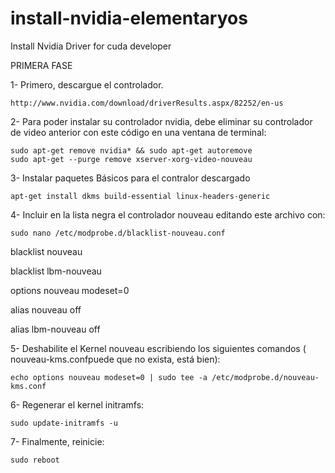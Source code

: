# install-nvidia-elementaryos
Install Nvidia Driver for cuda developer

PRIMERA FASE


1- Primero, descargue el controlador.

    http://www.nvidia.com/download/driverResults.aspx/82252/en-us

2- Para poder instalar su controlador nvidia, debe eliminar su controlador de video anterior con este código en una ventana de terminal:

    sudo apt-get remove nvidia* && sudo apt-get autoremove
    sudo apt-get --purge remove xserver-xorg-video-nouveau

3- Instalar paquetes Básicos para el contralor descargado

    apt-get install dkms build-essential linux-headers-generic

4- Incluir en la lista negra el controlador nouveau editando este archivo con:

    sudo nano /etc/modprobe.d/blacklist-nouveau.conf

blacklist nouveau

blacklist lbm-nouveau

options nouveau modeset=0

alias nouveau off

alias lbm-nouveau off



5- Deshabilite el Kernel nouveau escribiendo los siguientes comandos ( nouveau-kms.confpuede que no exista, está bien):

    echo options nouveau modeset=0 | sudo tee -a /etc/modprobe.d/nouveau-kms.conf

6- Regenerar el kernel initramfs:

    sudo update-initramfs -u

7- Finalmente, reinicie:

    sudo reboot

